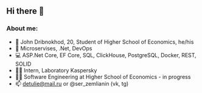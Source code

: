 ## Hi there 👋
### About me:

- 👋 John Dribnokhod, 20, Student of Higher School of Economics, he/his
- 🧠 Microservises, .Net, DevOps
- 💻 ASP.Net Core, EF Core, SQL, ClickHouse, PostgreSQL, Docker, REST, SOLID
- 👨‍🔧 Intern, Laboratory Kaspersky 
- 👨‍🎓 Software Engineering at Higher School of Economics - in progress
- 📫 detulie@mail.ru or @ser_zemlianin (vk, tg)

<!--
### Some statistic from GitHub:
![GitHub stats](https://github-readme-stats.vercel.app/api?username=zemlianin)


![Top Langs](https://github-readme-stats.vercel.app/api/top-langs/?username=zemlianin&layout=compact)

**zemlianin/zemlianin** is a ✨ _special_ ✨ repository because its `README.md` (this file) appears on your GitHub profile.

Here are some ideas to get you started:

- 🔭 I’m currently working on ...
- 🌱 I’m currently learning ...
- 👯 I’m looking to collaborate on ...
- 🤔 I’m looking for help with ...
- 💬 Ask me about ...
- 📫 How to reach me: ...
- 😄 Pronouns: ...
- ⚡ Fun fact: ...
-->
